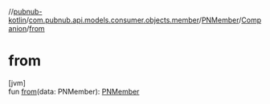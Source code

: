 //[pubnub-kotlin](../../../../index.md)/[com.pubnub.api.models.consumer.objects.member](../../index.md)/[PNMember](../index.md)/[Companion](index.md)/[from](from.md)

# from

[jvm]\
fun [from](from.md)(data: PNMember): [PNMember](../index.md)
